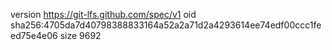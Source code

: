 version https://git-lfs.github.com/spec/v1
oid sha256:4705da7d40798388833164a52a2a71d2a4293614ee74edf00ccc1feed75e4e06
size 9692
